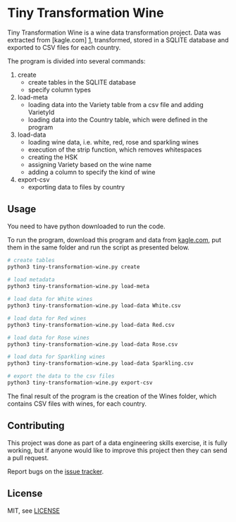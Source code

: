 # Tiny Transformation Wine

Tiny Transformation Wine is a wine data transformation project. 
Data was extracted from [kagle.com]  [1], transformed, stored in a SQLITE database and exported to CSV files for each country.

The program is divided into several commands:
1. create
    - create tables in the SQLITE database
    - specify column types
2. load-meta
    - loading data into the Variety table from a csv file and adding VarietyId
    - loading data into the Country table, which were defined in the program
3. load-data
    - loading wine data, i.e. white, red, rose and sparkling wines
    - execution of the strip function, which removes whitespaces
    - creating the HSK
    - assigning Variety based on the wine name
    - adding a column to specify the kind of wine
4. export-csv
    - exporting data to files by country

## Usage   
You need to have python downloaded to run the code.

To run the program, download this program and data from [kagle.com][1], put them in the same folder and run the script as presented below.

```sh
# create tables
python3 tiny-transformation-wine.py create
 
# load metadata
python3 tiny-transformation-wine.py load-meta

# load data for White wines
python3 tiny-transformation-wine.py load-data White.csv

# load data for Red wines
python3 tiny-transformation-wine.py load-data Red.csv

# load data for Rose wines
python3 tiny-transformation-wine.py load-data Rose.csv

# load data for Sparkling wines
python3 tiny-transformation-wine.py load-data Sparkling.csv

# export the data to the csv files
python3 tiny-transformation-wine.py export-csv
```
The final result of the program is the creation of the Wines folder, which contains CSV files with wines, for each country.

## Contributing
This project was done as part of a data engineering skills exercise, it is fully working, but if anyone would like to improve this project then they can send a pull request.

Report bugs on the [issue tracker](https://github.com/Paulina1010/programy-python/issues).

## License
MIT, see [LICENSE](LICENSE)

[1]: https://www.kaggle.com/datasets/budnyak/wine-rating-and-price